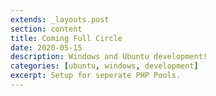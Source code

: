 ```yaml
---
extends: _layouts.post
section: content
title: Coming Full Circle
date: 2020-05-15
description: Windows and Ubuntu development!
categories: [ubuntu, windows, development]
excerpt: Setup for seperate PHP Pools.
---
```


